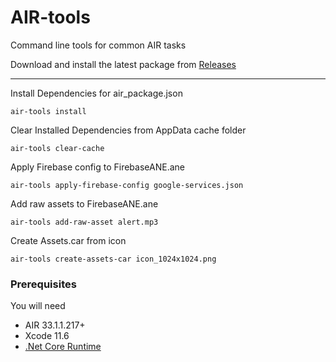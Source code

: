 # AIR-tools

Command line tools for common AIR tasks

Download and install the latest package from [Releases](https://github.com/tuarua/AIR-Tools/releases)

-------------

Install Dependencies for air_package.json

```shell
air-tools install
```

Clear Installed Dependencies from AppData cache folder

```shell
air-tools clear-cache
```

Apply Firebase config to FirebaseANE.ane

```shell
air-tools apply-firebase-config google-services.json
```

Add raw assets to FirebaseANE.ane

```shell
air-tools add-raw-asset alert.mp3
```

Create Assets.car from icon

```shell
air-tools create-assets-car icon_1024x1024.png
```

### Prerequisites

You will need

- AIR 33.1.1.217+
- Xcode 11.6
- [.Net Core Runtime](https://dotnet.microsoft.com/download/dotnet-core/3.1)
